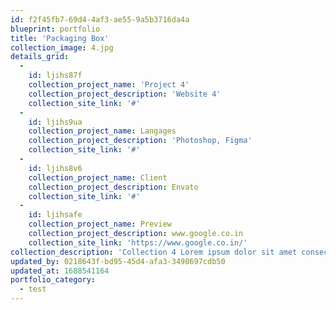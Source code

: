 ```yaml
---
id: f2f45fb7-69d4-4af3-ae55-9a5b3716da4a
blueprint: portfolio
title: 'Packaging Box'
collection_image: 4.jpg
details_grid:
  -
    id: ljihs87f
    collection_project_name: 'Project 4'
    collection_project_description: 'Website 4'
    collection_site_link: '#'
  -
    id: ljihs9ua
    collection_project_name: Langages
    collection_project_description: 'Photoshop, Figma'
    collection_site_link: '#'
  -
    id: ljihs8v6
    collection_project_name: Client
    collection_project_description: Envato
    collection_site_link: '#'
  -
    id: ljihsafe
    collection_project_name: Preview
    collection_project_description: www.google.co.in
    collection_site_link: 'https://www.google.co.in/'
collection_description: 'Collection 4 Lorem ipsum dolor sit amet consectetur, adipisicing elit. Mollitia placeat magnam possimus iusto blanditiis pariatur labore explicabo quo repellat hic dolorum numquam asperiores, voluptatum fugiat reiciendis aspernatur, non, odio aperiam voluptas ex tempora vitae. Dolor, consequatur quidem! Quas magni distinctio dolorum dolore natus, vel numquam accusamus. Nostrum eligendi recusandae qui tempore deserunt!'
updated_by: 0218643f-bd95-45d4-afa3-3498697cdb50
updated_at: 1688541164
portfolio_category:
  - test
---
```

